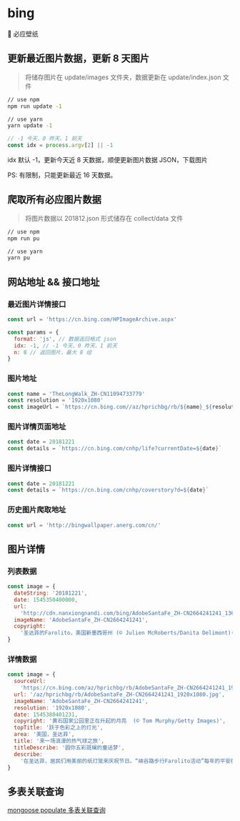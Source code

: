 # bing

🌁 必应壁纸

## 更新最近图片数据，更新 8 天图片

> 将储存图片在 update/images 文件夹，数据更新在 update/index.json 文件

```bash
// use npm
npm run update -1

// use yarn
yarn update -1
```

```js
// -1 今天、0 昨天、1 前天
const idx = process.argv[2] || -1
```

idx 默认 -1，更新今天近 8 天数据，顺便更新图片数据 JSON，下载图片

PS: 有限制，只能更新最近 16 天数据。

## 爬取所有必应图片数据

> 将图片数据以 201812.json 形式储存在 collect/data 文件

```bash
// use npm
npm run pu

// use yarn
yarn pu
```

## 网站地址 && 接口地址

### 最近图片详情接口

```js
const url = 'https://cn.bing.com/HPImageArchive.aspx'

const params = {
  format: 'js', // 数据返回格式 json
  idx: -1, // -1 今天、0 昨天、1 前天
  n: 8 // 返回图片，最大 8 组
}
```

### 图片地址

```js
const name = 'TheLongWalk_ZH-CN11094733779'
const resolution = '1920x1080'
const imageUrl = `https://cn.bing.com//az/hprichbg/rb/${name}_${resolution}.jpg`
```

### 图片详情页面地址

```js
const date = 20181221
const details = `https://cn.bing.com/cnhp/life?currentDate=${date}`
```

### 图片详情接口

```js
const date = 20181221
const details = `https://cn.bing.com/cnhp/coverstory?d=${date}`
```

### 历史图片爬取地址

```js
const url = 'http://bingwallpaper.anerg.com/cn/'
```

## 图片详情

### 列表数据

```js
const image = {
  dateString: '20181221',
  date: 1545350400000,
  url:
    'http://cdn.nanxiongnandi.com/bing/AdobeSantaFe_ZH-CN2664241241_1366x768.jpg',
  imageName: 'AdobeSantaFe_ZH-CN2664241241',
  copyright:
    '圣达菲的Farolito，美国新墨西哥州 (© Julien McRoberts/Danita Delimont)(Bing China)'
}
```

### 详情数据

```js
const image = {
  sourceUrl:
    'https://cn.bing.com/az/hprichbg/rb/AdobeSantaFe_ZH-CN2664241241_1920x1080.jpg',
  url: '/az/hprichbg/rb/AdobeSantaFe_ZH-CN2664241241_1920x1080.jpg',
  imageName: 'AdobeSantaFe_ZH-CN2664241241',
  resolution: '1920x1080',
  date: 1545380401231,
  copyright: '黄石国家公园里正在升起的月亮  (© Tom Murphy/Getty Images)',
  topTitle: '跃于色彩之上的灯光',
  area: '美国，圣达菲',
  title: '来一场浪漫的热气球之旅',
  titleDescribe: '圆你五彩斑斓的童话梦',
  describe:
    '在圣达菲，居民们用美丽的纸灯笼来庆祝节日。“峡谷路步行Farolito活动”每年的平安夜都会在该市的峡谷路艺术区举行，这些古朴的灯笼照亮了两边都是普韦布洛风格建筑的道路。作为圣达菲最受欢迎的传统节日之一，峡谷路照亮了很多平安夜漫步在这条小径上的人们的心。一盏盏装满沙子的小纸袋被点燃，古老城墙上的灯笼照亮了历史悠久的街道和土墙。唱颂歌的人聚集在灯光周围，在寒冷的夜晚温暖着我们的心。'
}
```

## 多表关联查询

[mongoose populate 多表关联查询](https://www.jianshu.com/p/817ff51bd548)
